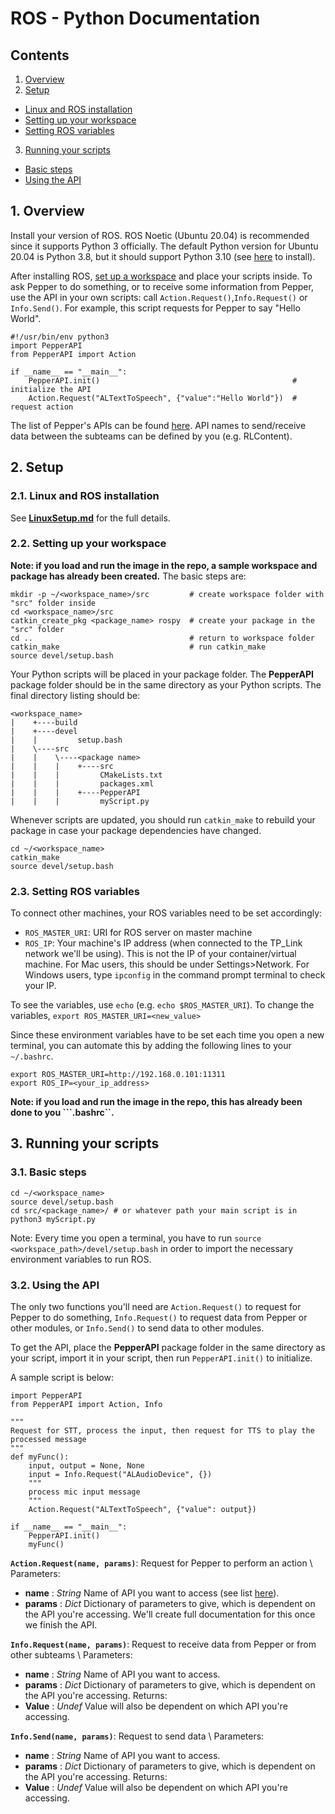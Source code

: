 # ROS - Python Documentation
## Contents
1. [Overview](#1-overview)
2. [Setup](#2-setup)
- [Linux and ROS installation](#21-linux-and-ros-installation)
- [Setting up your workspace](#22-setting-up-your-workspace)
- [Setting ROS variables](#23-setting-ROS-variables)
3. [Running your scripts](#3-running-your-scripts)
- [Basic steps](#31-basic-steps)
- [Using the API](#32-using-the-api)

## 1. Overview
Install your version of ROS. ROS Noetic (Ubuntu 20.04) is recommended since it supports Python 3 officially. The default Python version for Ubuntu 20.04 is Python 3.8, but it should support Python 3.10 (see [here](https://computingforgeeks.com/how-to-install-python-on-ubuntu-linux-system/) to install). 

After installing ROS, [set up a workspace](#22-setting-up-your-workspace) and place your scripts inside. To ask Pepper to do something, or to receive some information from Pepper, use the API in your own scripts: call ```Action.Request()```,```Info.Request()``` or ```Info.Send()```. For example, this script requests for Pepper to say "Hello World".
```
#!/usr/bin/env python3
import PepperAPI
from PepperAPI import Action

if __name__ == "__main__":	
	PepperAPI.init()                                           # initialize the API	
	Action.Request("ALTextToSpeech", {"value":"Hello World"})  # request action
```

The list of Pepper's APIs can be found [here](http://doc.aldebaran.com/2-5/naoqi/index.html). API names to send/receive data between the subteams can be defined by you (e.g. RLContent).

## 2. Setup
### 2.1. Linux and ROS installation
See **[LinuxSetup.md](https://github.com/RoboLecturer/RoboLecturer-Code/blob/api/LinuxSetup.md)** for the full details.

### 2.2. Setting up your workspace
**Note: if you load and run the image in the repo, a sample workspace and package has already been created.**
The basic steps are:
```
mkdir -p ~/<workspace_name>/src         # create workspace folder with "src" folder inside
cd <workspace_name>/src
catkin_create_pkg <package_name> rospy  # create your package in the "src" folder
cd ..                                   # return to workspace folder
catkin_make                             # run catkin_make
source devel/setup.bash
```

Your Python scripts will be placed in your package folder. The **PepperAPI** package folder should be in the same directory as your Python scripts.
The final directory listing should be:
```
<workspace_name>
|    +----build
|    +----devel
|    |         setup.bash
|    \----src
|    |    \----<package name>
|    |    |    +----src
|    |    |         CMakeLists.txt
|    |    |         packages.xml
|    |    |    +----PepperAPI
|    |    |         myScript.py
```

Whenever scripts are updated, you should run ```catkin_make``` to rebuild your package in case your package dependencies have changed.
```
cd ~/<workspace_name>
catkin_make
source devel/setup.bash
```

### 2.3. Setting ROS variables
To connect other machines, your ROS variables need to be set accordingly:
- ```ROS_MASTER_URI```: URI for ROS server on master machine
- ```ROS_IP```: Your machine's IP address (when connected to the TP_Link network we'll be using). This is not the IP of your container/virtual machine. For Mac users, this should be under Settings>Network. For Windows users, type ```ipconfig``` in the command prompt terminal to check your IP.

To see the variables, use ```echo``` (e.g. ```echo $ROS_MASTER_URI```). To change the variables, ```export ROS_MASTER_URI=<new_value>```

Since these environment variables have to be set each time you open a new terminal, you can automate this by adding the following lines to your ```~/.bashrc```.
```
export ROS_MASTER_URI=http://192.168.0.101:11311
export ROS_IP=<your_ip_address>
```
**Note: if you load and run the image in the repo, this has already been done to you ```.bashrc``.**

## 3. Running your scripts
### 3.1. Basic steps
```
cd ~/<workspace_name>
source devel/setup.bash
cd src/<package_name>/ # or whatever path your main script is in
python3 myScript.py
```

Note: Every time you open a terminal, you have to run ```source <workspace_path>/devel/setup.bash``` in order to import the necessary environment variables to run ROS.

### 3.2. Using the API
The only two functions you'll need are ```Action.Request()``` to request for Pepper to do something, ```Info.Request()``` to request data from Pepper or other modules, or ```Info.Send()``` to send data to other modules.

To get the API, place the **PepperAPI** package folder in the same directory as your script, import it in your script, then run ```PepperAPI.init()``` to initialize.

A sample script is below:
```
import PepperAPI
from PepperAPI import Action, Info

"""
Request for STT, process the input, then request for TTS to play the processed message
"""
def myFunc():
	input, output = None, None
	input = Info.Request("ALAudioDevice", {})
	"""
	process mic input message
	"""
	Action.Request("ALTextToSpeech", {"value": output})

if __name__ == "__main__":
	PepperAPI.init()
	myFunc()
```

**```Action.Request(name, params)```**: Request for Pepper to perform an action \\
Parameters:
- **name** : *String*
  Name of API you want to access (see list [here](http://doc.aldebaran.com/2-5/naoqi/index.html)).
- **params** : *Dict*
  Dictionary of parameters to give, which is dependent on the API you're accessing. We'll create full documentation for this once we finish the API.

**```Info.Request(name, params)```**: Request to receive data from Pepper or from other subteams \\
Parameters:
- **name** : *String*
  Name of API you want to access.
- **params** : *Dict*
  Dictionary of parameters to give, which is dependent on the API you're accessing.
Returns:
- **Value** : *Undef*
  Value will also be dependent on which API you're accessing.
  
**```Info.Send(name, params)```**: Request to send data \\
Parameters:
- **name** : *String*
  Name of API you want to access.
- **params** : *Dict*
  Dictionary of parameters to give, which is dependent on the API you're accessing.
Returns:
- **Value** : *Undef*
  Value will also be dependent on which API you're accessing.

